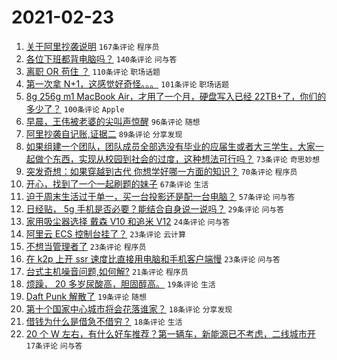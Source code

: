 # 2021-02-23

1. [关于阿里抄袭说明](https://www.v2ex.com/t/755379) `167条评论` `程序员`
1. [各位下班都背电脑吗？](https://www.v2ex.com/t/755308) `140条评论` `问与答`
1. [离职 OR 苟住 ？](https://www.v2ex.com/t/755376) `110条评论` `职场话题`
1. [第一次拿 N+1，这感觉好奇怪。。。](https://www.v2ex.com/t/755313) `101条评论` `职场话题`
1. [8g 256g m1 MacBook Air，才用了一个月，硬盘写入已经 22TB+了，你们的多少了？](https://www.v2ex.com/t/755498) `100条评论` `Apple`
1. [早晨，王伟被老婆的尖叫声惊醒](https://www.v2ex.com/t/755305) `96条评论` `随想`
1. [阿里抄袭自记账,证据二](https://www.v2ex.com/t/755348) `89条评论` `分享发现`
1. [如果组建一个团队，团队成员全部选没有毕业的应届生或者大三学生，大家一起做个东西，实现从校园到社会的过度，这种想法可行吗？](https://www.v2ex.com/t/755317) `73条评论` `奇思妙想`
1. [突发奇想：如果穿越到古代 你想学好哪一方面的知识？](https://www.v2ex.com/t/755462) `70条评论` `程序员`
1. [开心，找到了一个一起刷题的妹子](https://www.v2ex.com/t/755557) `67条评论` `生活`
1. [迫于周末生活过于单一，买一台投影还是配一台电脑？](https://www.v2ex.com/t/755495) `57条评论` `问与答`
1. [日经贴， 5g 手机是否必要？能结合自身说一说吗？](https://www.v2ex.com/t/755493) `29条评论` `问与答`
1. [家用吸尘器选择 戴森 V10 和追米 V12](https://www.v2ex.com/t/755311) `24条评论` `问与答`
1. [阿里云 ECS 控制台挂了？](https://www.v2ex.com/t/755485) `23条评论` `云计算`
1. [不想当管理者了](https://www.v2ex.com/t/755437) `23条评论` `程序员`
1. [在 k2p 上开 ssr 速度比直接用电脑和手机客户端慢](https://www.v2ex.com/t/755316) `23条评论` `问与答`
1. [台式主机噪音问题,如何解?](https://www.v2ex.com/t/755642) `21条评论` `程序员`
1. [烦躁， 20 多岁尿酸高，胆固醇高。](https://www.v2ex.com/t/755360) `19条评论` `生活`
1. [Daft Punk 解散了](https://www.v2ex.com/t/755307) `19条评论` `随想`
1. [第十个国家中心城市将会花落谁家？](https://www.v2ex.com/t/755577) `18条评论` `分享发现`
1. [借钱为什么是借急不借穷？](https://www.v2ex.com/t/755459) `18条评论` `生活`
1. [20 个 W 左右，有什么好车推荐？第一辆车，新能源已不考虑，二线城市开](https://www.v2ex.com/t/755539) `17条评论` `问与答`

